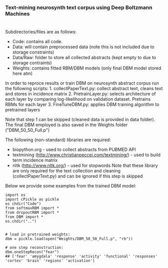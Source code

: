 ### Text-mining neurosynth text corpus using Deep Boltzmann Machines
#
# 
# 
#

Subdirectories/files are as follows:
 - Code: contains all code.
 - Data: will contain preprocessed data (note this is not included due to storage constraints)
 - Data/Raw: folder to store all collected abstracts (kept empty to due to storage contraints)
 - Weights: contains fitted RBM/DBM models (only final DBM model stored here atm)

 In order to reproce results or train DBM on neurosynth abstract corpus run the following scripts:
 	1. collectPaperText.py: collect abstract text, cleans text and stores in incidence matrix
 	2. PretrainLayer.py: selects architecture of each layer by comparing log-likelihood on validation dataset. Pretrains RBMs for each layer
 	3. FineTuneDBM.py: applies DBM training algorithm to pretrained layers

Note that step 1 can be skipped (cleaned data is provided in data folder).
The final DBM employed is also saved in the Weights folder ("DBM_50_50_Full.p")

The following (non-standard) libraries are required:
 - biopython.org - used to collect abstracts from PUBMED API
 - textmining (http://www.christianpeccei.com/textmining/) - used to build term incidence matrix
 - nltk (http://www.nltk.org/) - used for stopwords 
Note that these library are only required for the text collection and cleaning (collectPaperText.py) and can be ignored if this step is skipped

Below we provide some examples from the trained DBM model:

```
import os
import cPickle as pickle
os chdir("Code")
from softmaxRBM import *
from dropoutRBM import *
from DBM import *
os.chdir("..")


# load in pretrained weights:
dbm = pickle.load(open("Weights/DBM_50_50_Full.p", "rb"))

# one step reconstruction:
dbm.oneStepRecon("fear")
## ['fear' 'amygdala' 'response' 'activity' 'functional' 'responses' 'cortex' 'brain' 'regions' 'activation']


```
